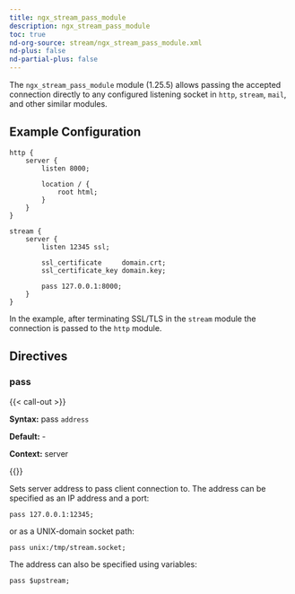 ```yaml
---
title: ngx_stream_pass_module
description: ngx_stream_pass_module
toc: true
nd-org-source: stream/ngx_stream_pass_module.xml
nd-plus: false
nd-partial-plus: false
---
```



<!--
********************************************************************************
🛑 WARNING: AUTOGENERATED FILE - DO NOT EDIT 🛑
This Markdown file was automatically generated from the source XML documentation.
Any manual changes made directly to this file will be overwritten.
To request or suggest changes, please edit the source XML files instead.
https://github.com/nginx/nginx.org/tree/main/xml/en
********************************************************************************
-->


The `ngx_stream_pass_module` module (1.25.5) allows
passing the accepted connection directly to any configured listening socket
in `http`, `stream`, `mail`,
and other similar modules.
## Example Configuration


```nginx
http {
    server {
        listen 8000;

        location / {
            root html;
        }
    }
}

stream {
    server {
        listen 12345 ssl;

        ssl_certificate     domain.crt;
        ssl_certificate_key domain.key;

        pass 127.0.0.1:8000;
    }
}

```


In the example,
after terminating SSL/TLS in the `stream` module
the connection is passed to the `http` module.
## Directives

### pass

{{< call-out >}}

**Syntax:** pass `address`

**Default:** -

**Context:** server


{{</call-out>}}


Sets server address to pass client connection to.
The address can be specified as an IP address
and a port:

```nginx
pass 127.0.0.1:12345;

```


or as a UNIX-domain socket path:

```nginx
pass unix:/tmp/stream.socket;

```


The address can also be specified using variables:

```nginx
pass $upstream;

```

